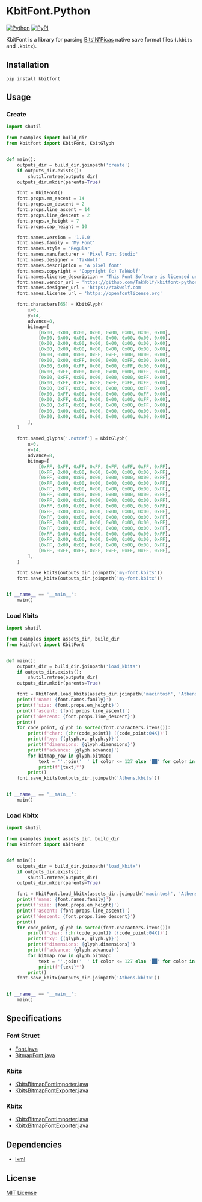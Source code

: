 # KbitFont.Python

[![Python](https://img.shields.io/badge/python-3.10-brightgreen)](https://www.python.org)
[![PyPI](https://img.shields.io/pypi/v/kbitfont)](https://pypi.org/project/kbitfont/)

KbitFont is a library for parsing [Bits'N'Picas](https://github.com/kreativekorp/bitsnpicas) native save format files (`.kbits` and `.kbitx`).

## Installation

```shell
pip install kbitfont
```

## Usage

### Create

```python
import shutil

from examples import build_dir
from kbitfont import KbitFont, KbitGlyph


def main():
    outputs_dir = build_dir.joinpath('create')
    if outputs_dir.exists():
        shutil.rmtree(outputs_dir)
    outputs_dir.mkdir(parents=True)

    font = KbitFont()
    font.props.em_ascent = 14
    font.props.em_descent = 2
    font.props.line_ascent = 14
    font.props.line_descent = 2
    font.props.x_height = 7
    font.props.cap_height = 10

    font.names.version = '1.0.0'
    font.names.family = 'My Font'
    font.names.style = 'Regular'
    font.names.manufacturer = 'Pixel Font Studio'
    font.names.designer = 'TakWolf'
    font.names.description = 'A pixel font'
    font.names.copyright = 'Copyright (c) TakWolf'
    font.names.license_description = 'This Font Software is licensed under the SIL Open Font License, Version 1.1'
    font.names.vendor_url = 'https://github.com/TakWolf/kbitfont-python'
    font.names.designer_url = 'https://takwolf.com'
    font.names.license_url = 'https://openfontlicense.org'

    font.characters[65] = KbitGlyph(
        x=0,
        y=14,
        advance=8,
        bitmap=[
            [0x00, 0x00, 0x00, 0x00, 0x00, 0x00, 0x00, 0x00],
            [0x00, 0x00, 0x00, 0x00, 0x00, 0x00, 0x00, 0x00],
            [0x00, 0x00, 0x00, 0x00, 0x00, 0x00, 0x00, 0x00],
            [0x00, 0x00, 0x00, 0x00, 0x00, 0x00, 0x00, 0x00],
            [0x00, 0x00, 0x00, 0xFF, 0xFF, 0x00, 0x00, 0x00],
            [0x00, 0x00, 0xFF, 0x00, 0x00, 0xFF, 0x00, 0x00],
            [0x00, 0x00, 0xFF, 0x00, 0x00, 0xFF, 0x00, 0x00],
            [0x00, 0xFF, 0x00, 0x00, 0x00, 0x00, 0xFF, 0x00],
            [0x00, 0xFF, 0x00, 0x00, 0x00, 0x00, 0xFF, 0x00],
            [0x00, 0xFF, 0xFF, 0xFF, 0xFF, 0xFF, 0xFF, 0x00],
            [0x00, 0xFF, 0x00, 0x00, 0x00, 0x00, 0xFF, 0x00],
            [0x00, 0xFF, 0x00, 0x00, 0x00, 0x00, 0xFF, 0x00],
            [0x00, 0xFF, 0x00, 0x00, 0x00, 0x00, 0xFF, 0x00],
            [0x00, 0xFF, 0x00, 0x00, 0x00, 0x00, 0xFF, 0x00],
            [0x00, 0x00, 0x00, 0x00, 0x00, 0x00, 0x00, 0x00],
            [0x00, 0x00, 0x00, 0x00, 0x00, 0x00, 0x00, 0x00],
        ],
    )

    font.named_glyphs['.notdef'] = KbitGlyph(
        x=0,
        y=14,
        advance=8,
        bitmap=[
            [0xFF, 0xFF, 0xFF, 0xFF, 0xFF, 0xFF, 0xFF, 0xFF],
            [0xFF, 0x00, 0x00, 0x00, 0x00, 0x00, 0x00, 0xFF],
            [0xFF, 0x00, 0x00, 0x00, 0x00, 0x00, 0x00, 0xFF],
            [0xFF, 0x00, 0x00, 0x00, 0x00, 0x00, 0x00, 0xFF],
            [0xFF, 0x00, 0x00, 0x00, 0x00, 0x00, 0x00, 0xFF],
            [0xFF, 0x00, 0x00, 0x00, 0x00, 0x00, 0x00, 0xFF],
            [0xFF, 0x00, 0x00, 0x00, 0x00, 0x00, 0x00, 0xFF],
            [0xFF, 0x00, 0x00, 0x00, 0x00, 0x00, 0x00, 0xFF],
            [0xFF, 0x00, 0x00, 0x00, 0x00, 0x00, 0x00, 0xFF],
            [0xFF, 0x00, 0x00, 0x00, 0x00, 0x00, 0x00, 0xFF],
            [0xFF, 0x00, 0x00, 0x00, 0x00, 0x00, 0x00, 0xFF],
            [0xFF, 0x00, 0x00, 0x00, 0x00, 0x00, 0x00, 0xFF],
            [0xFF, 0x00, 0x00, 0x00, 0x00, 0x00, 0x00, 0xFF],
            [0xFF, 0x00, 0x00, 0x00, 0x00, 0x00, 0x00, 0xFF],
            [0xFF, 0x00, 0x00, 0x00, 0x00, 0x00, 0x00, 0xFF],
            [0xFF, 0xFF, 0xFF, 0xFF, 0xFF, 0xFF, 0xFF, 0xFF],
        ],
    )

    font.save_kbits(outputs_dir.joinpath('my-font.kbits'))
    font.save_kbitx(outputs_dir.joinpath('my-font.kbitx'))


if __name__ == '__main__':
    main()
```

### Load Kbits

```python
import shutil

from examples import assets_dir, build_dir
from kbitfont import KbitFont


def main():
    outputs_dir = build_dir.joinpath('load_kbits')
    if outputs_dir.exists():
        shutil.rmtree(outputs_dir)
    outputs_dir.mkdir(parents=True)

    font = KbitFont.load_kbits(assets_dir.joinpath('macintosh', 'Athens.kbits'))
    print(f'name: {font.names.family}')
    print(f'size: {font.props.em_height}')
    print(f'ascent: {font.props.line_ascent}')
    print(f'descent: {font.props.line_descent}')
    print()
    for code_point, glyph in sorted(font.characters.items()):
        print(f'char: {chr(code_point)} ({code_point:04X})')
        print(f'xy: {(glyph.x, glyph.y)}')
        print(f'dimensions: {glyph.dimensions}')
        print(f'advance: {glyph.advance}')
        for bitmap_row in glyph.bitmap:
            text = ''.join('  ' if color <= 127 else '██' for color in bitmap_row)
            print(f'{text}*')
        print()
    font.save_kbits(outputs_dir.joinpath('Athens.kbits'))


if __name__ == '__main__':
    main()
```

### Load Kbitx

```python
import shutil

from examples import assets_dir, build_dir
from kbitfont import KbitFont


def main():
    outputs_dir = build_dir.joinpath('load_kbitx')
    if outputs_dir.exists():
        shutil.rmtree(outputs_dir)
    outputs_dir.mkdir(parents=True)

    font = KbitFont.load_kbitx(assets_dir.joinpath('macintosh', 'Athens.kbitx'))
    print(f'name: {font.names.family}')
    print(f'size: {font.props.em_height}')
    print(f'ascent: {font.props.line_ascent}')
    print(f'descent: {font.props.line_descent}')
    print()
    for code_point, glyph in sorted(font.characters.items()):
        print(f'char: {chr(code_point)} ({code_point:04X})')
        print(f'xy: {(glyph.x, glyph.y)}')
        print(f'dimensions: {glyph.dimensions}')
        print(f'advance: {glyph.advance}')
        for bitmap_row in glyph.bitmap:
            text = ''.join('  ' if color <= 127 else '██' for color in bitmap_row)
            print(f'{text}*')
        print()
    font.save_kbitx(outputs_dir.joinpath('Athens.kbitx'))


if __name__ == '__main__':
    main()
```

## Specifications

### Font Struct

- [Font.java](bitsnpicas-spec/bitsnpicas/src/main/java/com/kreative/bitsnpicas/Font.java)
- [BitmapFont.java](bitsnpicas-spec/bitsnpicas/src/main/java/com/kreative/bitsnpicas/BitmapFont.java)

### Kbits

- [KbitsBitmapFontImporter.java](bitsnpicas-spec/bitsnpicas/src/main/java/com/kreative/bitsnpicas/importer/KbitsBitmapFontImporter.java)
- [KbitsBitmapFontExporter.java](bitsnpicas-spec/bitsnpicas/src/main/java/com/kreative/bitsnpicas/exporter/KbitsBitmapFontExporter.java)

### Kbitx

- [KbitxBitmapFontImporter.java](bitsnpicas-spec/bitsnpicas/src/main/java/com/kreative/bitsnpicas/importer/KbitxBitmapFontImporter.java)
- [KbitxBitmapFontExporter.java](bitsnpicas-spec/bitsnpicas/src/main/java/com/kreative/bitsnpicas/exporter/KbitxBitmapFontExporter.java)

## Dependencies

- [lxml](https://github.com/lxml/lxml)

## License

[MIT License](LICENSE)
